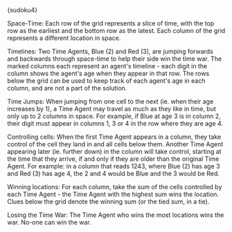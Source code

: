 {sudoku4}

Space-Time: Each row of the grid represents a slice of time, with the top row as the earliest and the bottom row as the latest. Each column of the grid represents a different location in space.

Timelines: Two Time Agents, Blue (2) and Red (3), are jumping forwards and backwards through space-time to help their side win the time war. The marked columns each represent an agent's timeline - each digit in the column shows the agent's age when they appear in that row. The rows below the grid can be used to keep track of each agent's age in each column, and are not a part of the solution.

Time Jumps: When jumping from one cell to the next (ie. when their age increases by 1), a Time Agent may travel as much as they like in time, but only up to 2 columns in space. For example, if Blue at age 3 is in column 2, their digit must appear in columns 1, 3 or 4 in the row where they are age 4.

Controlling cells: When the first Time Agent appears in a column, they take control of the cell they land in and all cells below them. Another Time Agent appearing later (ie. further down) in the column will take control, starting at the time that they arrive, if and only if they are older than the original Time Agent. For example: in a column that reads 1243, where Blue (2) has age 3 and Red (3) has age 4, the 2 and 4 would be Blue and the 3 would be Red.

Winning locations: For each column, take the sum of the cells controlled by each Time Agent - the Time Agent with the highest sum wins the location. Clues below the grid denote the winning sum (or the tied sum, in a tie).

Losing the Time War: The Time Agent who wins the most locations wins the war. No-one can win the war.